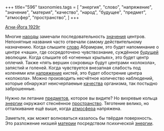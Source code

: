 +++
title="596"
taxonomies.tags = [
 "энергия",
 "слово",
 "напряжение",
 "значение",
 "материя",
 "качество",
 "народ",
 "будущее",
 "предмет",
 "атмосфер",
 "пространство",
]
+++

[Агни-Йога 1929г](/agni/1929)

Многие [народы](/tags/народ) замечали последовательность [значения](/tags/значение) центров. Непонятные названия часто отвечали самому действительному назначению. Когда слышите [слово](/tags/слово) Абрамрам, это будет напоминание о центре «чаши», где сосредоточено чувствознание, суждённое [будущей](/tags/будущее) эволюции. Когда слышите об «огненных крыльях», это будет центр оплечий. Также «пять вершин сокровищ» будут центрами «колокола», запястий и голеней. Когда чувствуется внезапная слабость под коленями или [напряжение](/tags/напряжение) кистей, это будет обострение центра «колокола». Можно производить несчётное количество наблюдений, которые обнаружат неисчерпаемые [качества](/tags/качество) организма, так постыдно заброшенные.   

Нужно ли летание [предметов](/tags/предмет), которое вы видите? Но вихревые кольца [энергии](/tags/энергия) окружают стеснённое [пространство](/tags/пространство). Тяготение велико, но отталкивание ещё выше, когда [атмосфера](/tags/атмосфер) напряжена.   

Заметьте, как может волноваться казалось бы твёрдая поверхность. Это разложение низшей [материи](/tags/материя) посредством психической [энергии](/tags/энергия).